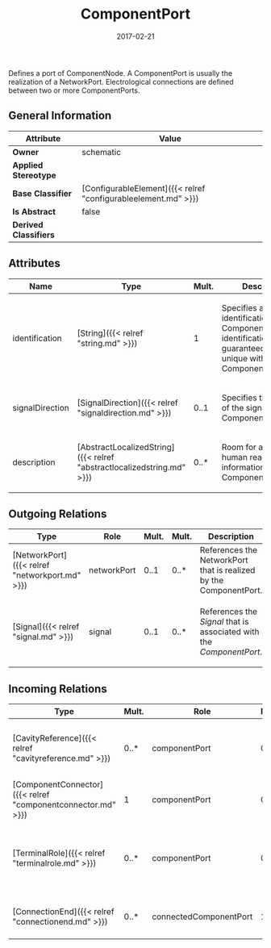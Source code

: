 ﻿---
title: ComponentPort
toc: false
type: specs
date: "2017-02-21"
draft: false
specification: VEC
version: 1.1.3
documentType: "Recommendation"
elementType: Class
classes:
  - ComponentPort
menu_name: vec-1.1.3
---
<p> Defines a port of ComponentNode. A ComponentPort is usually the realization of a NetworkPort. Electrological connections are defined between two or more ComponentPorts.      </p>

## General Information

| Attribute               | Value |
|-------------------------|-------|
| **Owner**               | schematic |
| **Applied Stereotype**  |   |
| **Base Classifier**     | [ConfigurableElement]({{< relref "configurableelement.md" >}})<br/>  |
| **Is Abstract**         | false |
| **Derived Classifiers** |   |

## Attributes
|  Name  |  Type  |  Mult.  |  Description  |  Owning Classifier  |
|--------|--------|---------|---------------|--------------|
|identification | [String]({{< relref "string.md" >}}) | 1 | <p> Specifies a unique identification of the ComponentPort. The identification is guaranteed to be unique within the ComponentConnector.      </p> | [ComponentPort]({{< relref "componentport.md" >}}) |
|signalDirection | [SignalDirection]({{< relref "signaldirection.md" >}}) | 0..1 | <p>Specifies the direction of the signal on this ComponentPort.  </p> | [ComponentPort]({{< relref "componentport.md" >}}) |
|description | [AbstractLocalizedString]({{< relref "abstractlocalizedstring.md" >}}) | 0..* | <p>Room for additional, human readable information about the ComponentPort. </p> | [ComponentPort]({{< relref "componentport.md" >}}) |

## Outgoing Relations
|    Type  |   Role   |   Mult.   |   Mult.   |   Description   |
|----------|----------|-----------|-----------|-----------------|
| [NetworkPort]({{< relref "networkport.md" >}}) | networkPort | 0..1 | 0..* | References the NetworkPort that is realized by the ComponentPort. |
| [Signal]({{< relref "signal.md" >}}) | signal | 0..1 | 0..* | <p> References the <i>Signal</i> that is associated with the <i>ComponentPort</i>.      </p> |
##  Incoming Relations
|    Type  |   Mult.  |   Role    |   Mult.   |   Description  |
|----------|----------|-----------|-----------|----------------|
| [CavityReference]({{< relref "cavityreference.md" >}}) | 0..* | componentPort | 0..1 | <p> References the <i>ComponentPort</i> that is implemented by this <i>CavityReference</i>.      </p> |
| [ComponentConnector]({{< relref "componentconnector.md" >}}) | 1 | componentPort | 0..* | Specifies the ComponentPorts of the ComponentConnector. |
| [TerminalRole]({{< relref "terminalrole.md" >}}) | 0..* | componentPort | 0..1 | References the ComponentPort that is realized by the referenced Terminal (OccurrenceOrUsage with TerminalRole). KBLFRM-341 |
| [ConnectionEnd]({{< relref "connectionend.md" >}}) | 0..* | connectedComponentPort | 1 | References the ComponentPort that is connected by the ConnectionEnd. |
